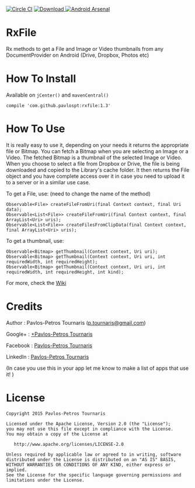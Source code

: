 [![Circle CI](https://circleci.com/gh/pavlospt/RxFile/tree/master.svg?style=svg)](https://circleci.com/gh/pavlospt/RxFile/tree/master)
[ ![Download](https://api.bintray.com/packages/pavlospt/android-libraries/RxFile/images/download.svg) ](https://bintray.com/pavlospt/android-libraries/RxFile/_latestVersion)
[![Android Arsenal](https://img.shields.io/badge/Android%20Arsenal-RxFile-brightgreen.svg?style=flat)](http://android-arsenal.com/details/1/2901)

# RxFile
Rx methods to get a File and Image or Video thumbnails from any DocumentProvider on Android (Drive, Dropbox, Photos etc)

# How To Install

Available on `jCenter()` and `mavenCentral()`
```
compile 'com.github.pavlospt:rxfile:1.3'
```

# How To Use
It is really easy to use it, depending on your needs it returns the appropriate file or Bitmap. You can fetch a Bitmap when you are selecting an Image or a Video. The fetched Bitmap is a thumbnail of the selected Image or Video. When you choose to select a file from Dropbox or Drive, the file is being downloaded and copied to the Library's cache folder. It then returns the File object and you have complete access over it in case you need to upload it to a server or in a similar use case.

To get a File, use: (need to change the name of the method) 
```
Observable<File> createFileFromUri(final Context context, final Uri data);
Observable<List<File>> createFileFromUri(final Context context, final ArrayList<Uri> uris);
Observable<List<File>> createFilesFromClipData(final Context context, final ArrayList<Uri> uris);
```

To get a thumbnail, use:
```
Observable<Bitmap> getThumbnail(Context context, Uri uri);
Observable<Bitmap> getThumbnail(Context context, Uri uri, int requiredWidth, int requiredHeight);
Observable<Bitmap> getThumbnail(Context context, Uri uri, int requiredWidth, int requiredHeight, int kind);
```

For more, check the [Wiki](https://github.com/pavlospt/RxFile/wiki/Methods) 


Credits
=======
Author : Pavlos-Petros Tournaris (p.tournaris@gmail.com)

Google+ : [+Pavlos-Petros Tournaris](https://plus.google.com/u/0/+PavlosPetrosTournaris/)

Facebook : [Pavlos-Petros Tournaris](https://www.facebook.com/pavlospt)

LinkedIn : [Pavlos-Petros Tournaris](https://www.linkedin.com/pub/pavlos-petros-tournaris/44/abb/218)

(In case you use this in your app let me know to make a list of apps that use it! )

License
=======

    Copyright 2015 Pavlos-Petros Tournaris

    Licensed under the Apache License, Version 2.0 (the "License");
    you may not use this file except in compliance with the License.
    You may obtain a copy of the License at
    
       http://www.apache.org/licenses/LICENSE-2.0
    
    Unless required by applicable law or agreed to in writing, software
    distributed under the License is distributed on an "AS IS" BASIS,
    WITHOUT WARRANTIES OR CONDITIONS OF ANY KIND, either express or implied.
    See the License for the specific language governing permissions and
    limitations under the License.
